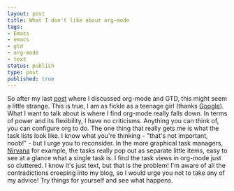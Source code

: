 ```yaml
---
layout: post
title: What I don't like about org-mode
tags:
- Emacs
- emacs
- gtd
- org-mode
- text
status: publish
type: post
published: true
---
```


So after my last [post][1] where I discussed org-mode and GTD, this might seem a little strange. This is true, I am as fickle as a teenage girl (thanks [Google][2]). What I want to talk about is where I find org-mode really falls down. In terms of power and its flexibility, I have no criticisms. Anything you can think of, you can configure org to do. The one thing that really gets me is what the task lists look like. I know what you're thinking - "that's not important, noob!" - but I urge you to reconsider. In the more graphical task managers, [Nirvana][3] for example, the tasks really pop out as separate little items, easy to see at a glance what a single task is. I find the task views in org-mode just so cluttered. I know it's just text, but that is the problem! I'm aware of all the contradictions creeping into my blog, so I would urge you not to take any of my advice! Try things for yourself and see what happens.

 [1]: http://www.davidbeckingsale.com/blog/emacs-and-org-mode-for-getting-things-done
 [2]: https://encrypted.google.com/search?q=fickle+as+a
 [3]: www.nirvanahq.com
